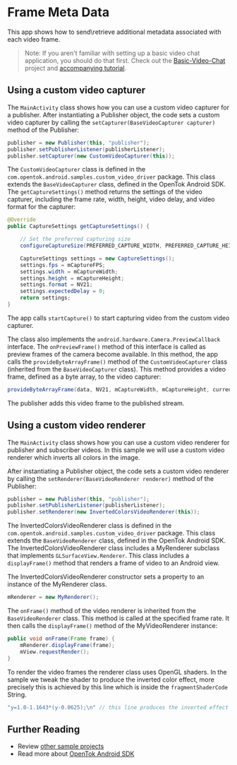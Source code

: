 # Frame Meta Data

This app shows how to send\retrieve additional metadata associated with each video frame.

> Note: If you aren't familiar with setting up a basic video chat application, you should do that first. Check out the [Basic-Video-Chat](../Basic-Video-Chat) project and [accompanying tutorial](https://tokbox.com/developer/tutorials/android/basic-video-chat/).

## Using a custom video capturer

The `MainActivity` class shows how you can use a custom video capturer for a publisher. After
instantiating a Publisher object, the code sets a custom video capturer by calling the
`setCapturer(BaseVideoCapturer capturer)` method of the Publisher:

```java
publisher = new Publisher(this, "publisher");
publisher.setPublisherListener(publisherListener);
publisher.setCapturer(new CustomVideoCapturer(this));
```

The `CustomVideoCapturer` class is defined in the `com.opentok.android.samples.custom_video_driver` package.
This class extends the `BaseVideoCapturer` class, defined in the OpenTok Android SDK.
The `getCaptureSettings()` method returns the settings of the video capturer, including the frame
rate, width, height, video delay, and video format for the capturer:

```java
@Override
public CaptureSettings getCaptureSettings() {

    // Set the preferred capturing size
    configureCaptureSize(PREFERRED_CAPTURE_WIDTH, PREFERRED_CAPTURE_HEIGHT);

    CaptureSettings settings = new CaptureSettings();
    settings.fps = mCaptureFPS;
    settings.width = mCaptureWidth;
    settings.height = mCaptureHeight;
    settings.format = NV21;
    settings.expectedDelay = 0;
    return settings;
}
```

The app calls `startCapture()` to start capturing video from the custom video capturer.

The class also implements the `android.hardware.Camera.PreviewCallback` interface. The
`onPreviewFrame()` method of this interface is called as preview frames of the camera become
available. In this method, the app calls the `provideByteArrayFrame()` method of the
`CustomVideoCapturer` class (inherited from the `BaseVideoCapturer` class). This method
provides a video frame, defined as a byte array, to the video capturer:

```java
provideByteArrayFrame(data, NV21, mCaptureWidth, mCaptureHeight, currentRotation, isFrontCamera());
```

The publisher adds this video frame to the published stream.

## Using a custom video renderer

The `MainActivity` class shows how you can use a custom video renderer for publisher and
subscriber videos. In this sample we will use a custom video renderer which inverts all colors
in the image.

After instantiating a Publisher object, the code sets a custom video renderer by calling the `setRenderer(BaseVideoRenderer renderer)` method of the Publisher:

```java
publisher = new Publisher(this, "publisher");
publisher.setPublisherListener(publisherListener);
publisher.setRenderer(new InvertedColorsVideoRenderer(this));
```

The InvertedColorsVideoRenderer class is defined in the `com.opentok.android.samples.custom_video_driver`
package. This class extends the `BaseVideoRenderer` class, defined in the OpenTok Android SDK.
The InvertedColorsVideoRenderer class includes a MyRenderer subclass that implements `GLSurfaceView.Renderer`.
This class includes a `displayFrame()` method that renders a frame of video to an Android view.

The InvertedColorsVideoRenderer constructor sets a property to an instance of the MyRenderer class.

```java
mRenderer = new MyRenderer();
```

The `onFrame()` method of the video renderer is inherited from the `BaseVideoRenderer` class.
This method is called at the specified frame rate. It then calls the `displayFrame()` method of
the MyVideoRenderer instance:

```java
public void onFrame(Frame frame) {
    mRenderer.displayFrame(frame);
    mView.requestRender();
}
```

To render the video frames the renderer class uses OpenGL shaders. In the sample we tweak the
shader to produce the inverted color effect, more precisely this is achieved by this line which is
inside the `fragmentShaderCode` String.

```java
"y=1.0-1.1643*(y-0.0625);\n" // this line produces the inverted effect
```

## Further Reading

* Review [other sample projects](../)
* Read more about [OpenTok Android SDK](https://tokbox.com/developer/sdks/android/)
